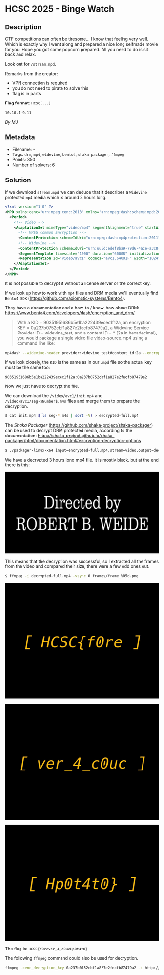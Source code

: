 # HCSC 2025 - Binge Watch

## Description

CTF competitions can often be tiresome... I know that feeling very well. Which is exactly why I went along and prepared a nice long selfmade movie for you. Hope you got some popcorn prepared. All you need to do is sit back and relax.

Look out for `/stream.mpd`.

Remarks from the creator:
* VPN connection is required
* you do not need to pirate to solve this
* flag is in parts

**Flag format**: `HCSC{...}`

`10.10.1-9.11`

*By MJ*

## Metadata

- Filename: -
- Tags: `drm`, `mp4`, `widevine`, `bento4`, `shaka packager`, `ffmpeg`
- Points: 350
- Number of solvers: 6

## Solution

If we download `stream.mpd` we can deduce that it describes a `Widevine` protected `mp4` media which is around 3 hours long.

```xml
<?xml version="1.0" ?>
<MPD xmlns:cenc="urn:mpeg:cenc:2013" xmlns="urn:mpeg:dash:schema:mpd:2011" profiles="urn:mpeg:dash:profile:isoff-live:2011" minBufferTime="PT60.01S" mediaPresentationDuration="PT3H3M1.440S" type="static">
  <Period>
    <!-- Video -->
    <AdaptationSet mimeType="video/mp4" segmentAlignment="true" startWithSAP="1" maxWidth="1024" maxHeight="768">
      <!-- MPEG Common Encryption -->
      <ContentProtection schemeIdUri="urn:mpeg:dash:mp4protection:2011" value="cenc" cenc:default_KID="90351951-686b-5e1b-a222-439ecec1f12a"/>
      <!-- Widevine -->
      <ContentProtection schemeIdUri="urn:uuid:edef8ba9-79d6-4ace-a3c8-27dcd51d21ed"/>
      <SegmentTemplate timescale="1000" duration="60008" initialization="$RepresentationID$/init.mp4" media="$RepresentationID$/seg-$Number$.m4s" startNumber="1"/>
      <Representation id="video/avc1" codecs="avc1.64001F" width="1024" height="768" scanType="progressive" frameRate="25" bandwidth="15268"/>
    </AdaptationSet>
  </Period>
</MPD>
```

It is not possible to decrypt it without a license server or the correct key.

If we look up how to work with `mp4` files and DRM media we'll eventually find `Bento4 SDK` (<https://github.com/axiomatic-systems/Bento4>).

They have a documentation and a how-to / know-how about DRM: <https://www.bento4.com/developers/dash/encryption_and_drm/>

> With a KID = 90351951686b5e1ba222439ecec1f12a, an encryption KEY = 0a237b0752cbf1a827e2fecfb87479a2, a Widevine Service Provider ID = widevine_test, and a content ID = * (2a in hexadecimal), you would package a single video file video-source.mp4 using a command line like:

```bash
mp4dash --widevine-header provider:widevine_test#content_id:2a --encryption-key 90351951686b5e1ba222439ecec1f12a:0a237b0752cbf1a827e2fecfb87479a2 video-source.mp4
```

If we look closely, the `KID` is the same as in our `.mpd` file so the actual key must be the same too:

```
90351951686b5e1ba222439ecec1f12a:0a237b0752cbf1a827e2fecfb87479a2
```

Now we just have to decrypt the file.

We can download the `/video/avc1/init.mp4` and `/video/avc1/seg-$Number$.m4s` files and merge them to prepare the decryption.

```bash
$ cat init.mp4 $(ls seg-*.m4s | sort -V) > encrypted-full.mp4
```

The *Shaka Packager* (<https://github.com/shaka-project/shaka-packager>) can be used to decrypt DRM protected media, according to the documentation: <https://shaka-project.github.io/shaka-packager/html/documentation.html#encryption-decryption-options>

```bash
$ ./packager-linux-x64 input=encrypted-full.mp4,stream=video,output=decrypted-full.mp4 --enable_raw_key_decryption --keys key_id=90351951686b5e1ba222439ecec1f12a:key=0a237b0752cbf1a827e2fecfb87479a2
```

We have a decrypted 3 hours long mp4 file, it is mostly black, but at the end there is this:

![Robert B. Wide](files/robert-b-wide.png)

This means that the decryption was successful, so I extracted all the frames from the video and compared their size, there were a few odd ones out.

```bash
$ ffmpeg -i decrypted-full.mp4 -vsync 0 frames/frame_%05d.png
```

![Flag part 1](files/frame_02793.png)

![Flag part 2](files/frame_04503.png)

![Flag part 3](files/frame_06758.png)

The flag is: `HCSC{f0rever_4_c0ucHp0t4t0}`

The following `ffmpeg` command could also be used for decryption.

```bash
ffmpeg -cenc_decryption_key 0a237b0752cbf1a827e2fecfb87479a2 -i http://10.10.1.11:35721/stream.mpd -c copy decrypted.mp4
```